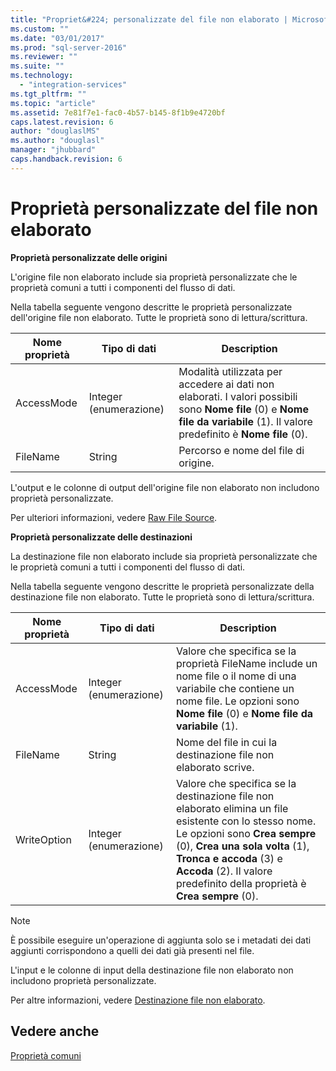 ```yaml
---
title: "Propriet&#224; personalizzate del file non elaborato | Microsoft Docs"
ms.custom: ""
ms.date: "03/01/2017"
ms.prod: "sql-server-2016"
ms.reviewer: ""
ms.suite: ""
ms.technology: 
  - "integration-services"
ms.tgt_pltfrm: ""
ms.topic: "article"
ms.assetid: 7e81f7e1-fac0-4b57-b145-8f1b9e4720bf
caps.latest.revision: 6
author: "douglaslMS"
ms.author: "douglasl"
manager: "jhubbard"
caps.handback.revision: 6
---
```

# Propriet&#224; personalizzate del file non elaborato
  **Proprietà personalizzate delle origini**  
  
 L'origine file non elaborato include sia proprietà personalizzate che le proprietà comuni a tutti i componenti del flusso di dati.  
  
 Nella tabella seguente vengono descritte le proprietà personalizzate dell'origine file non elaborato. Tutte le proprietà sono di lettura/scrittura.  
  
|Nome proprietà|Tipo di dati|Description|  
|-------------------|---------------|-----------------|  
|AccessMode|Integer (enumerazione)|Modalità utilizzata per accedere ai dati non elaborati. I valori possibili sono **Nome file** (0) e **Nome file da variabile** (1). Il valore predefinito è **Nome file** (0).|  
|FileName|String|Percorso e nome del file di origine.|  
  
 L'output e le colonne di output dell'origine file non elaborato non includono proprietà personalizzate.  
  
 Per ulteriori informazioni, vedere [Raw File Source](../../integration-services/data-flow/raw-file-source.md).  
  
 **Proprietà personalizzate delle destinazioni**  
  
 La destinazione file non elaborato include sia proprietà personalizzate che le proprietà comuni a tutti i componenti del flusso di dati.  
  
 Nella tabella seguente vengono descritte le proprietà personalizzate della destinazione file non elaborato. Tutte le proprietà sono di lettura/scrittura.  
  
|Nome proprietà|Tipo di dati|Description|  
|-------------------|---------------|-----------------|  
|AccessMode|Integer (enumerazione)|Valore che specifica se la proprietà FileName include un nome file o il nome di una variabile che contiene un nome file. Le opzioni sono **Nome file** (0) e **Nome file da variabile** (1).|  
|FileName|String|Nome del file in cui la destinazione file non elaborato scrive.|  
|WriteOption|Integer (enumerazione)|Valore che specifica se la destinazione file non elaborato elimina un file esistente con lo stesso nome. Le opzioni sono **Crea sempre** (0), **Crea una sola volta** (1), **Tronca e accoda** (3) e **Accoda** (2). Il valore predefinito della proprietà è **Crea sempre** (0).|  
  
> [!NOTE]  
>  È possibile eseguire un'operazione di aggiunta solo se i metadati dei dati aggiunti corrispondono a quelli dei dati già presenti nel file.  
  
 L'input e le colonne di input della destinazione file non elaborato non includono proprietà personalizzate.  
  
 Per altre informazioni, vedere [Destinazione file non elaborato](../../integration-services/data-flow/raw-file-destination.md).  
  
## Vedere anche  
 [Proprietà comuni](../Topic/Common%20Properties.md)  
  
  